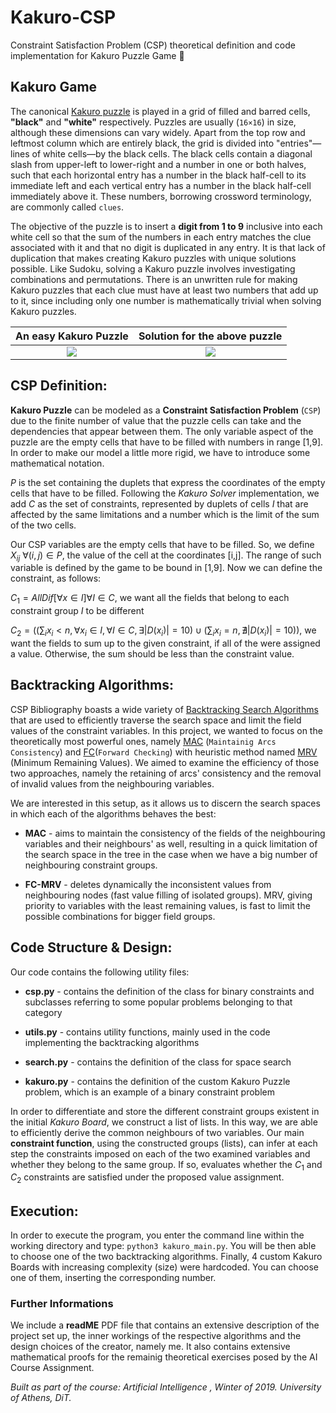 # Kakuro-CSP
Constraint Satisfaction Problem (CSP) theoretical definition and code implementation for Kakuro Puzzle Game 🧩

## Kakuro Game

The canonical [Kakuro puzzle](https://en.wikipedia.org/wiki/Kakuro) is played in a grid of filled and barred cells, **"black"** and **"white"** respectively. Puzzles are usually (`16×16`) in size,
although these dimensions can vary widely. Apart from the top row and leftmost column which are entirely black, the grid is divided into
"entries"—lines of white cells—by the black cells. The black cells contain a diagonal slash from upper-left to lower-right and a number in one
or both halves, such that each horizontal entry has a number in the black half-cell to its immediate left and each vertical entry has a number
in the black half-cell immediately above it. These numbers, borrowing crossword terminology, are commonly called `clues`.

The objective of the puzzle is to insert a **digit from 1 to 9** inclusive into each white cell so that the sum of the numbers in each entry matches
the clue associated with it and that no digit is duplicated in any entry. It is that lack of duplication that makes creating Kakuro puzzles with
unique solutions possible. Like Sudoku, solving a Kakuro puzzle involves investigating combinations and permutations. There is an unwritten rule
for making Kakuro puzzles that each clue must have at least two numbers that add up to it, since including only one number is mathematically trivial
when solving Kakuro puzzles.

An easy Kakuro Puzzle      |  Solution for the above puzzle
:-------------------------:|:-------------------------:
![](https://upload.wikimedia.org/wikipedia/commons/thumb/c/c8/Kakuro_black_box.svg/1024px-Kakuro_black_box.svg.png)  |  ![](https://upload.wikimedia.org/wikipedia/commons/thumb/7/72/Kakuro_black_box_solution.svg/1024px-Kakuro_black_box_solution.svg.png)

## CSP Definition:

**Kakuro Puzzle** can be modeled as a **Constraint Satisfaction Problem** (`CSP`) due to the finite number of value that the puzzle cells can take and the
dependencies that appear between them. The only variable aspect of the puzzle are the empty cells that have to be filled with numbers in range [1,9].
In order to make our model a little more rigid, we have to introduce some mathematical notation.

$P$ is the set containing the duplets that express the coordinates of the empty cells that have to be filled. Following the *Kakuro Solver* implementation,
we add $C$ as the set of constraints, represented by duplets of cells $I$ that are affected by the same limitations and a number which is the limit of the sum
of the two cells.

Our CSP variables are the empty cells that have to be filled. So, we define $X_{ij}$  $\forall (i,j) \in P$, the value of the cell at the coordinates [i,j].
The range of such variable is defined by the game to be bound in [1,9]. Now we can define the constraint, as follows:

$C_1 = AllDif[\forall x \in I]  \forall I \in C$, we want all the fields that belong to each constraint group $I$ to be different

$C_2 = ((\sum_{i}  x_i < n, \forall x_i \in I, \forall I \in C, \exists |D(x_i)| = 10) \cup (\sum_{i}  x_i = n, \nexists |D(x_i)| = 10))$, we want
the fields to sum up to the given constraint, if all of the were assigned a value. Οtherwise, the sum should be less than the constraint value.

## Backtracking Algorithms:

CSP Bibliography boasts a wide variety of [Backtracking Search Algorithms](https://www.geeksforgeeks.org/backtracking-algorithms/) that are used
to efficiently traverse the search space and limit the field values of the constraint variables. In this project, we wanted to focus on the theoretically
most powerful ones, namely [MAC](https://www.sciencedirect.com/topics/computer-science/arc-consistency-algorithm#:~:text=A%20constraint%20can%20be%20made,are%20made%20to%20the%20domains.)
(`Maintainig Arcs Consistency`) and [FC](https://ktiml.mff.cuni.cz/~bartak/constraints/propagation.html)(`Forward Checking`) with heuristic method named
[MRV](https://pdf.sciencedirectassets.com/278653/1-s2.0-S1877705812X00043/1-s2.0-S1877705812004092/main.pdf?X-Amz-Security-Token=IQoJb3JpZ2luX2VjEPv%2F%2F%2F%2F%2F%2F%2F%2F%2F%2FwEaCXVzLWVhc3QtMSJHMEUCIF%2B0gwjQafWXIrfg%2BRAeXN0eGAvK%2Bybu%2FWSK3ys4gmU3AiEAk09YSUT9Bu%2F9kJ8vuofUqQNUvuHNr%2FNuqwWXO4mdBp0q1QQIg%2F%2F%2F%2F%2F%2F%2F%2F%2F%2F%2FARAFGgwwNTkwMDM1NDY4NjUiDCEvGr8Nld109BJAkCqpBHkg32BWorsPF9kBroEoZXyDvPUemy9OO3ZhTN6K9MC%2FO00%2BEzIpPsSZpLewvNvwbhbU1O%2FP3uC9uoYtqiBlu42LQvZ5GUrYgfvhv2G5L6vIG90rG13y9KHG9qKEvo4sBZTx0SxY1ClCS37QJUmpTWGmFTYn%2B7E6z1NVsqMFXS8xkwkVWPX0XY%2FqGIgsGL7lilIBwITkekRheoXOKMyxaqXmoqlD%2FOLFoPuhqchhUQKfXfT0gcppDRd5%2FMCZjDP1wkrm0DunlB0UdpUzSxtbDR5Hmh706K4K%2Fj2IBjK50XZHxiKxTzucaqa82Y4JikyfavNj8zJgDX1uK6Um0JQYqZkDrsXZX7tbXl5qJFpwTfdvTy7kkMKuTGfMb16cJz2XGKvTNB2ypIcL4%2BGdSD1eMEN0Eb88r7PnhjvnI2oGukJ5Yzx%2FBboCCZw87kFwWoX9x5ZYJ%2Bjx3d9ntKZh%2BrYbLglRhy1Apr8pDAs%2BBne5C26rJ588ccMMWNVaRoto3jn1epGNHrqMUG3ZSwl902uhm5hpvxTVDzrVXhjWZL6MQiYuRlW9Exjg8%2FRVOSU42Wvd6tndk1alQ8Q1Uf31H1AeJtbMKCwAcCCMEzLF3oSTEXDrTjKO%2BEZtiQd1Y5fQ3qKKoRmH29rR1nNidXp3hDNqNCdEii8P1rKj3CkAENHpsC5NM6Khw4z62RpR0TE%2BN%2BInt22wc9kK48Bf%2FtFDuLwWhJ1LjdiiQMOEa9wwxszFmAY6qQEUiMW77unXefi2yDf4I%2BPtubRiFy161XEBolf3qleveYbHRQsUc37SMgjIDLadK%2FsZpEg%2BReZQ1wcOQDe3QcWAITHwpzmvUMQEzw4FBM7dNd4Vz4cKQaexqjD5iWUECeUJlnuCsZXONQ1DeqtcK3idi2%2F0bh6n3xpRuNLT%2BbXEJrz9DThrrDQ6KpJmEOZT7SRY8bdeO7tmFVqMsuq3nWBquPkyw%2BwGJfwG&X-Amz-Algorithm=AWS4-HMAC-SHA256&X-Amz-Date=20220902T024855Z&X-Amz-SignedHeaders=host&X-Amz-Expires=300&X-Amz-Credential=ASIAQ3PHCVTY2SRTIABG%2F20220902%2Fus-east-1%2Fs3%2Faws4_request&X-Amz-Signature=153cca5cd5e60a239e88c3215d9ceeace7c4cb06818aef473debed396076d6dd&hash=304e386cb4ee0138f13644301d26af822322946b77a7e2e53b308c019b14d664&host=68042c943591013ac2b2430a89b270f6af2c76d8dfd086a07176afe7c76c2c61&pii=S1877705812004092&tid=spdf-926f1f8d-be80-4c3d-bd48-4dffd2b9099c&sid=6aee5909444666497d0b6c4073e5e3ea2ce5gxrqb&type=client&ua=565a5b520304060852&rr=7442edef7fce38c9)
(Minimum Remaining Values). We aimed to examine the efficiency of those two approaches, namely the retaining of arcs' consistency and the removal
of invalid values from the neighbouring variables. 

We are interested in this setup, as it allows us to discern the search spaces in which each of the algorithms behaves the best:

* **MAC** - aims to  maintain the consistency of the fields of the neighbouring variables and their neighbours' as well, resulting in a quick
limitation of the search space in the tree in the case when we have a big number of neighbouring constraint groups. 

* **FC-MRV** - deletes dynamically the inconsistent values from neighbouring nodes (fast value filling of isolated groups). MRV, giving priority to
variables with the least remaining values, is fast to limit the possible combinations for bigger field groups.

## Code Structure & Design:

Our code contains the following utility files:

* **csp.py** - contains the definition of the class for binary constraints and subclasses referring to some popular problems belonging to that category

* **utils.py** - contains utility functions, mainly used in the code implementing the backtracking algorithms

* **search.py** - contains the definition of the class for space search

* **kakuro.py** - contains the definition of the custom Kakuro Puzzle problem, which is an example of a binary constraint problem

In order to differentiate and store the different constraint groups existent in the initial *Kakuro Board*, we construct a list of lists. In this way,
we are able to efficiently derive the common neighbours of two variables. Our main **constraint function**, using the constructed groups (lists), can infer
at each step the constraints imposed on each of the two examined variables and whether they belong to the same group. If so, evaluates whether the $C_1$
and $C_2$ constraints are satisfied under the proposed value assignment. 

## Execution:

In order to execute the program, you enter the command line within the working directory and type: `python3 kakuro_main.py`.
You will be then able to choose one of the two backtracking algorithms. Finally, 4 custom Kakuro Boards with increasing complexity (size) were hardcoded.
You can choose one of them, inserting the corresponding number.

### Further Informations

We include a **readME** PDF file that contains an extensive description of the project set up, the inner workings of the respective algorithms
and the design choices of the creator, namely me. It also contains extensive mathematical proofs for the remainig theoretical exercises posed by
the AI Course Assignment.

*Built as part of the course: Artificial Intelligence , Winter of 2019. University of Athens, DiT.*




